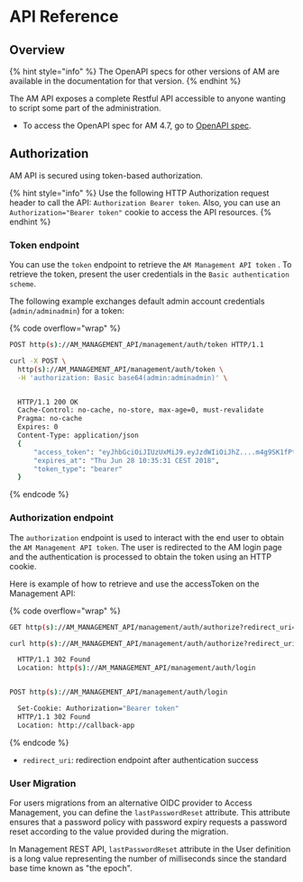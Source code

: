 # API Reference

## Overview

{% hint style="info" %}
The OpenAPI specs for other versions of AM are available in the documentation for that version.
{% endhint %}

The AM API exposes a complete Restful API accessible to anyone wanting to script some part of the administration.

* To access the OpenAPI spec for AM 4.7, go to [OpenAPI spec](https://raw.githubusercontent.com/gravitee-io/gravitee-access-management/4.7.x/docs/mapi/openapi.yaml).

## Authorization

AM API is secured using token-based authorization.

{% hint style="info" %}
Use the following HTTP Authorization request header to call the API: `Authorization Bearer token`. Also, you can use an `Authorization="Bearer token"` cookie to access the API resources.
{% endhint %}

### Token endpoint

You can use the `token` endpoint to retrieve the `AM Management API token` . To retrieve the token, present the user credentials in the `Basic authentication scheme`.

The following example exchanges default admin account credentials (`admin/adminadmin`) for a token:

{% code overflow="wrap" %}
```sh
POST http(s)://AM_MANAGEMENT_API/management/auth/token HTTP/1.1

curl -X POST \
  http(s)://AM_MANAGEMENT_API/management/auth/token \
  -H 'authorization: Basic base64(admin:adminadmin)' \


  HTTP/1.1 200 OK
  Cache-Control: no-cache, no-store, max-age=0, must-revalidate
  Pragma: no-cache
  Expires: 0
  Content-Type: application/json
  {
      "access_token": "eyJhbGciOiJIUzUxMiJ9.eyJzdWIiOiJhZ....m4g9SK1fPtcPTLmbxWZDyP1hV9vjdsLdA",
      "expires_at": "Thu Jun 28 10:35:31 CEST 2018",
      "token_type": "bearer"
  }
```
{% endcode %}

### Authorization endpoint

The `authorization` endpoint is used to interact with the end user to obtain the `AM Management API token`. The user is redirected to the AM login page and the authentication is processed to obtain the token using an HTTP cookie.

Here is example of how to retrieve and use the accessToken on the Management API:

{% code overflow="wrap" %}
```sh
GET http(s)://AM_MANAGEMENT_API/management/auth/authorize?redirect_uri=http://callback-app HTTP/1.1

curl http(s)://AM_MANAGEMENT_API/management/auth/authorize?redirect_uri=http://callback-app

  HTTP/1.1 302 Found
  Location: http(s)://AM_MANAGEMENT_API/management/auth/login


POST http(s)://AM_MANAGEMENT_API/management/auth/login

  Set-Cookie: Authorization="Bearer token"
  HTTP/1.1 302 Found
  Location: http://callback-app
```
{% endcode %}

* `redirect_uri`: redirection endpoint after authentication success

### User Migration

For users migrations from an alternative OIDC provider to Access Management, you can define the `lastPasswordReset` attribute. This attribute ensures that a password policy with password expiry requests a password reset according to the value provided during the migration.

In Management REST API, `lastPasswordReset` attribute in the User definition is a long value representing the number of milliseconds since the standard base time known as "the epoch".
